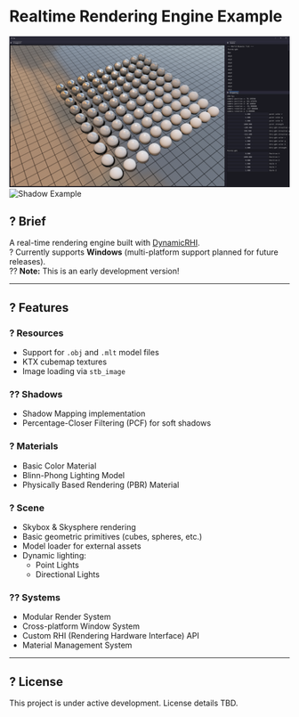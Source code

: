 # Realtime Rendering Engine Example

![PBR Example](pbr.png)
![Shadow Example](shadow.png)

## ? Brief
A real-time rendering engine built with [DynamicRHI](https://github.com/chill-pxy/DynamicRHI).  
? Currently supports **Windows** (multi-platform support planned for future releases).  
?? **Note:** This is an early development version!

---

## ? Features

### ? Resources
- Support for `.obj` and `.mlt` model files  
- KTX cubemap textures  
- Image loading via `stb_image`  

### ?? Shadows
- Shadow Mapping implementation  
- Percentage-Closer Filtering (PCF) for soft shadows  

### ? Materials
- Basic Color Material  
- Blinn-Phong Lighting Model  
- Physically Based Rendering (PBR) Material  

### ? Scene
- Skybox & Skysphere rendering  
- Basic geometric primitives (cubes, spheres, etc.)  
- Model loader for external assets  
- Dynamic lighting:  
  - Point Lights  
  - Directional Lights  

### ?? Systems
- Modular Render System  
- Cross-platform Window System  
- Custom RHI (Rendering Hardware Interface) API  
- Material Management System  

---

## ? License  
This project is under active development. License details TBD.  